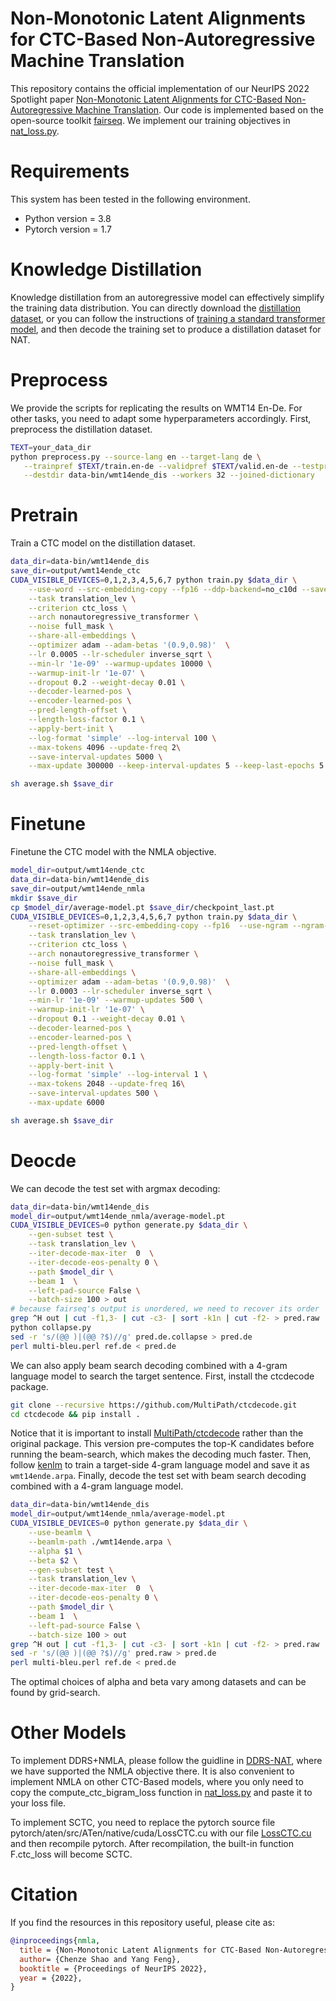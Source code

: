 # Non-Monotonic Latent Alignments for CTC-Based Non-Autoregressive Machine Translation
This repository contains the official implementation of our NeurIPS 2022 Spotlight paper [Non-Monotonic Latent Alignments for CTC-Based Non-Autoregressive Machine Translation](https://arxiv.org/pdf/2210.03953.pdf). Our code is implemented based on the open-source toolkit [fairseq](https://github.com/pytorch/fairseq). We implement our training objectives in [nat_loss.py](https://github.com/ictnlp/NMLA-NAT/blob/master/fairseq/criterions/nat_loss.py).

# Requirements
This system has been tested in the following environment.

+ Python version = 3.8
+ Pytorch version = 1.7

# Knowledge Distillation
Knowledge distillation from an autoregressive model can effectively simplify the training data distribution. You can directly download the [distillation dataset](http://dl.fbaipublicfiles.com/nat/distill_dataset.zip), or you can follow the instructions of [training a standard transformer model](https://github.com/facebookresearch/fairseq/tree/main/examples/translation), and then decode the training set to produce a distillation dataset for NAT. 

# Preprocess
We provide the scripts for replicating the results on WMT14 En-De. For other tasks, you need to adapt some hyperparameters accordingly. First, preprocess the distillation dataset.
```bash
TEXT=your_data_dir
python preprocess.py --source-lang en --target-lang de \
   --trainpref $TEXT/train.en-de --validpref $TEXT/valid.en-de --testpref $TEXT/test.en-de \
   --destdir data-bin/wmt14ende_dis --workers 32 --joined-dictionary
```

# Pretrain
Train a CTC model on the distillation dataset.
```bash
data_dir=data-bin/wmt14ende_dis
save_dir=output/wmt14ende_ctc
CUDA_VISIBLE_DEVICES=0,1,2,3,4,5,6,7 python train.py $data_dir \
    --use-word --src-embedding-copy --fp16 --ddp-backend=no_c10d --save-dir $save_dir \
    --task translation_lev \
    --criterion ctc_loss \
    --arch nonautoregressive_transformer \
    --noise full_mask \
    --share-all-embeddings \
    --optimizer adam --adam-betas '(0.9,0.98)'  \
    --lr 0.0005 --lr-scheduler inverse_sqrt \
    --min-lr '1e-09' --warmup-updates 10000 \
    --warmup-init-lr '1e-07' \
    --dropout 0.2 --weight-decay 0.01 \
    --decoder-learned-pos \
    --encoder-learned-pos \
    --pred-length-offset \
    --length-loss-factor 0.1 \
    --apply-bert-init \
    --log-format 'simple' --log-interval 100 \
    --max-tokens 4096 --update-freq 2\
    --save-interval-updates 5000 \
    --max-update 300000 --keep-interval-updates 5 --keep-last-epochs 5

sh average.sh $save_dir
```

# Finetune
Finetune the CTC model with the NMLA objective.
```bash
model_dir=output/wmt14ende_ctc
data_dir=data-bin/wmt14ende_dis
save_dir=output/wmt14ende_nmla
mkdir $save_dir
cp $model_dir/average-model.pt $save_dir/checkpoint_last.pt
CUDA_VISIBLE_DEVICES=0,1,2,3,4,5,6,7 python train.py $data_dir \
    --reset-optimizer --src-embedding-copy --fp16  --use-ngram --ngram-size 2 --ddp-backend=no_c10d --save-dir $save_dir \
    --task translation_lev \
    --criterion ctc_loss \
    --arch nonautoregressive_transformer \
    --noise full_mask \
    --share-all-embeddings \
    --optimizer adam --adam-betas '(0.9,0.98)'  \
    --lr 0.0003 --lr-scheduler inverse_sqrt \
    --min-lr '1e-09' --warmup-updates 500 \
    --warmup-init-lr '1e-07' \
    --dropout 0.1 --weight-decay 0.01 \
    --decoder-learned-pos \
    --encoder-learned-pos \
    --pred-length-offset \
    --length-loss-factor 0.1 \
    --apply-bert-init \
    --log-format 'simple' --log-interval 1 \
    --max-tokens 2048 --update-freq 16\
    --save-interval-updates 500 \
    --max-update 6000

sh average.sh $save_dir
```

# Deocde
We can decode the test set with argmax decoding:
```bash
data_dir=data-bin/wmt14ende_dis
model_dir=output/wmt14ende_nmla/average-model.pt
CUDA_VISIBLE_DEVICES=0 python generate.py $data_dir \
    --gen-subset test \
    --task translation_lev \
    --iter-decode-max-iter  0  \
    --iter-decode-eos-penalty 0 \
    --path $model_dir \
    --beam 1  \
    --left-pad-source False \
    --batch-size 100 > out
# because fairseq's output is unordered, we need to recover its order
grep ^H out | cut -f1,3- | cut -c3- | sort -k1n | cut -f2- > pred.raw
python collapse.py
sed -r 's/(@@ )|(@@ ?$)//g' pred.de.collapse > pred.de
perl multi-bleu.perl ref.de < pred.de
```

We can also apply beam search decoding combined with a 4-gram language model to search the target sentence. First, install the ctcdecode package.
```bash
git clone --recursive https://github.com/MultiPath/ctcdecode.git
cd ctcdecode && pip install .
```
Notice that it is important to install [MultiPath/ctcdecode](https://github.com/MultiPath/ctcdecode) rather than the original package. This version pre-computes the top-K candidates before running the beam-search, which makes the decoding much faster. Then, follow [kenlm](https://github.com/kpu/kenlm) to train a target-side 4-gram language model and save it as ``wmt14ende.arpa``. Finally, decode the test set with beam search decoding combined with a 4-gram language model.
```bash
data_dir=data-bin/wmt14ende_dis
model_dir=output/wmt14ende_nmla/average-model.pt
CUDA_VISIBLE_DEVICES=0 python generate.py $data_dir \
    --use-beamlm \
    --beamlm-path ./wmt14ende.arpa \
    --alpha $1 \
    --beta $2 \
    --gen-subset test \
    --task translation_lev \
    --iter-decode-max-iter  0  \
    --iter-decode-eos-penalty 0 \
    --path $model_dir \
    --beam 1  \
    --left-pad-source False \
    --batch-size 100 > out
grep ^H out | cut -f1,3- | cut -c3- | sort -k1n | cut -f2- > pred.raw
sed -r 's/(@@ )|(@@ ?$)//g' pred.raw > pred.de
perl multi-bleu.perl ref.de < pred.de
```
The optimal choices of alpha and beta vary among datasets and can be found by grid-search.

# Other Models

To implement DDRS+NMLA, please follow the guidline in [DDRS-NAT](https://github.com/ictnlp/DDRS-NAT), where we have supported the NMLA objective there. It is also convenient to implement NMLA on other CTC-Based models, where you only need to copy the compute_ctc_bigram_loss function in [nat_loss.py](https://github.com/ictnlp/NMLA-NAT/blob/master/fairseq/criterions/nat_loss.py) and paste it to your loss file.

To implement SCTC, you need to replace the pytorch source file pytorch/aten/src/ATen/native/cuda/LossCTC.cu with our file [LossCTC.cu](https://github.com/ictnlp/NMLA-NAT/blob/master/LossCTC.cu) and then recompile pytorch. After recompilation, the built-in function F.ctc_loss will become SCTC.

# Citation 
If you find the resources in this repository useful, please cite as:

``` bibtex
@inproceedings{nmla,
  title = {Non-Monotonic Latent Alignments for CTC-Based Non-Autoregressive Machine Translation},
  author= {Chenze Shao and Yang Feng},
  booktitle = {Proceedings of NeurIPS 2022},
  year = {2022},
}
```
